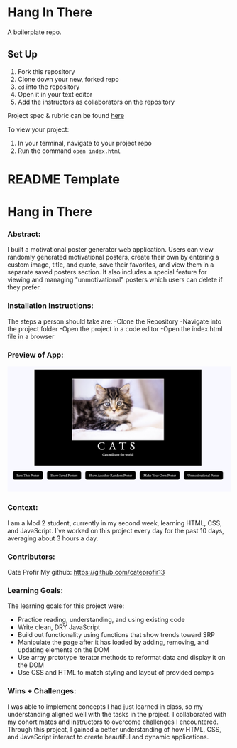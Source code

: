 # Hang In There

A boilerplate repo. 

## Set Up

1. Fork this repository
2. Clone down your new, forked repo
3. `cd` into the repository
4. Open it in your text editor
5. Add the instructors as collaborators on the repository

Project spec & rubric can be found [here](https://curriculum.turing.edu/module2/projects/hang_in_there/)

To view your project:

1. In your terminal, navigate to your project repo
2. Run the command `open index.html`
  

# README Template  

# Hang in There  

### Abstract:
[//]: <> (Briefly describe what you built and its features. What problem is the app solving? How does this application solve that problem?)
I built a motivational poster generator web application. Users can view randomly generated motivational posters, create their own by entering a custom image, title, and quote, save their favorites, and view them in a separate saved posters section. It also includes a special feature for viewing and managing "unmotivational" posters which users can delete if they prefer.

### Installation Instructions:
[//]: <> (What steps does a person have to take to get your app cloned down and running?)
The steps a person should take are:
-Clone the Repository
-Navigate into the project folder
-Open the project in a code editor
-Open the index.html file in a browser

### Preview of App:
[//]: <> (Provide ONE gif or screenshot of your application - choose the "coolest" piece of functionality to show off. gifs preferred!)
![A cute cat poster](cat.png)
### Context:
[//]: <> (Give some context for the project here. How long did you have to work on it? How far into the Turing program are you?)
I am a Mod 2 student, currently in my second week, learning HTML, CSS, and JavaScript. I’ve worked on this project every day for the past 10 days, averaging about 3 hours a day.
### Contributors:
[//]: <> (Who worked on this application? Link to your GitHub. Consider also providing LinkedIn link)
Cate Profir
My github: https://github.com/cateprofir13
### Learning Goals:
[//]: <> (What were the learning goals of this project? What tech did you work with?)
The learning goals for this project were: 
- Practice reading, understanding, and using existing code
- Write clean, DRY JavaScript
- Build out functionality using functions that show trends toward SRP
- Manipulate the page after it has loaded by adding, removing, and updating elements on the DOM
- Use array prototype iterator methods to reformat data and display it on the DOM
- Use CSS and HTML to match styling and layout of provided comps
### Wins + Challenges:
[//]: <> (What are 2-3 wins you have from this project? What were some challenges you faced - and how did you get over them?)
I was able to implement concepts I had just learned in class, so my understanding aligned well with the tasks in the project. I collaborated with my cohort mates and instructors to overcome challenges I encountered. Through this project, I gained a better understanding of how HTML, CSS, and JavaScript interact to create beautiful and dynamic applications.

